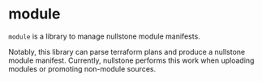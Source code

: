 # module

`module` is a library to manage nullstone module manifests.

Notably, this library can parse terraform plans and produce a nullstone module manifest.
Currently, nullstone performs this work when uploading modules or promoting non-module sources.


